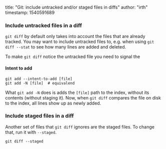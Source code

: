 title: "Git: include untracked and/or staged files in diffs"
author: "irth"
timestamp: 1540591689


### Include untracked files in a diff

`git diff` by default only takes into account the files that are already tracked. You may want to include untracked files to, e.g. when using `git diff --stat` to see how many lines are added and deleted.

To make `git diff` notice the untracked file you need to signal the

#### Intent to add

```shell
git add --intent-to-add [file]
git add -N [file]  # equivalend
```

What `git add -N` does is adds the `[file]` path to the index, without its contents (without staging it). Now, when `git diff` compares the file on disk to the index, all lines show up as newly added.

### Include staged files in a diff

Another set of files that `git diff` ignores are the staged files. To change that, run it with `--staged`.

```shell
git diff --staged
```
